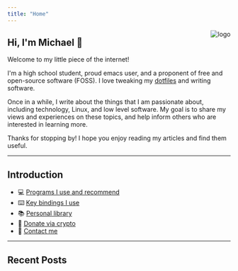 ```yaml
---
title: "Home"
---
```


<img
align="right"
id="logo"
src="/images/logo.png"
alt="logo">

## Hi, I'm Michael :wave:

Welcome to my little piece of the internet!

I'm a high school student, proud emacs user, and a proponent of free and open-source software (FOSS). I love tweaking my [dotfiles](https://github.com/michaelneuper/dotfiles) and writing software.

Once in a while, I write about the things that I am passionate about, including technology, Linux, and low level software.
My goal is to share my views and experiences on these topics, and help inform others who are interested in learning more.

Thanks for stopping by! I hope you enjoy reading my articles and find them useful.

---

## Introduction

- :computer: [Programs I use and recommend](/pages/software/)
- :keyboard: [Key bindings I use](/pages/keybindings/)
- :books: [Personal library](/pages/library)
- :gift: [Donate via crypto](/pages/donate/)
- :e-mail: [Contact me](/pages/contact/)

---

## Recent Posts
